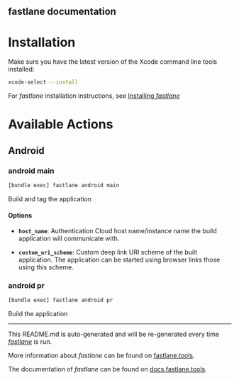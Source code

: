 fastlane documentation
----

# Installation

Make sure you have the latest version of the Xcode command line tools installed:

```sh
xcode-select --install
```

For _fastlane_ installation instructions, see [Installing _fastlane_](https://docs.fastlane.tools/#installing-fastlane)

# Available Actions

## Android

### android main

```sh
[bundle exec] fastlane android main
```

Build and tag the application

#### Options

 * **`host_name`**: Authentication Cloud host name/instance name the build application will communicate with.

 * **`custom_uri_scheme`**: Custom deep link URI scheme of the built application.         The application can be started using browser links those using this scheme.



### android pr

```sh
[bundle exec] fastlane android pr
```

Build the application



----

This README.md is auto-generated and will be re-generated every time [_fastlane_](https://fastlane.tools) is run.

More information about _fastlane_ can be found on [fastlane.tools](https://fastlane.tools).

The documentation of _fastlane_ can be found on [docs.fastlane.tools](https://docs.fastlane.tools).
